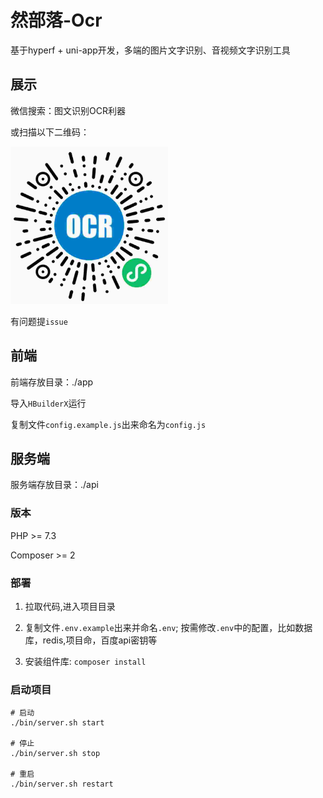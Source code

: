 # 然部落-Ocr

基于hyperf + uni-app开发，多端的图片文字识别、音视频文字识别工具

## 展示

微信搜索：图文识别OCR利器

或扫描以下二维码：

<img src="./docs/images/qrcode.jpeg" width="50%">

有问题提`issue`

## 前端

前端存放目录：./app

导入`HBuilderX`运行

复制文件`config.example.js`出来命名为`config.js`

## 服务端

服务端存放目录：./api

### 版本

PHP >= 7.3 

Composer >= 2

### 部署

1. 拉取代码,进入项目目录

2. 复制文件`.env.example`出来并命名`.env`; 按需修改`.env`中的配置，比如数据库，redis,项目命，百度api密钥等

3. 安装组件库: `composer install`


### 启动项目

``` 
# 启动
./bin/server.sh start

# 停止
./bin/server.sh stop

# 重启
./bin/server.sh restart
```